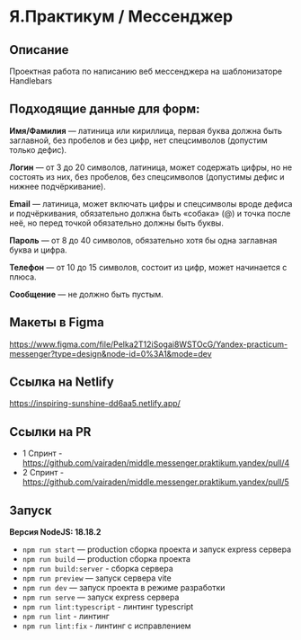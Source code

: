 # Я.Практикум / Мессенджер

## Описание
Проектная работа по написанию веб мессенджера на шаблонизаторе Handlebars

## Подходящие данные для форм:
**Имя/Фамилия** — латиница или кириллица, первая буква должна быть заглавной, без пробелов и без цифр, нет спецсимволов (допустим только дефис).

**Логин** — от 3 до 20 символов, латиница, может содержать цифры, но не состоять из них, без пробелов, без спецсимволов (допустимы дефис и нижнее подчёркивание).

**Email** — латиница, может включать цифры и спецсимволы вроде дефиса и подчёркивания, обязательно должна быть «собака» (@) и точка после неё, но перед точкой обязательно должны быть буквы.

**Пароль** — от 8 до 40 символов, обязательно хотя бы одна заглавная буква и цифра.

**Телефон** — от 10 до 15 символов, состоит из цифр, может начинается с плюса.

**Сообщение** — не должно быть пустым.

## Макеты в Figma
https://www.figma.com/file/Pelka2T12iSogai8WSTOcG/Yandex-practicum-messenger?type=design&node-id=0%3A1&mode=dev

## Ссылка на Netlify
https://inspiring-sunshine-dd6aa5.netlify.app/

## Сcылки на PR
- 1 Спринт - https://github.com/vairaden/middle.messenger.praktikum.yandex/pull/4
- 2 Спринт - https://github.com/vairaden/middle.messenger.praktikum.yandex/pull/5

## Запуск
**Версия NodeJS: 18.18.2**

- `npm run start` — production сборка проекта и запуск express сервера
- `npm run build` — production сборка проекта
- `npm run build:server` - сборка сервера
- `npm run preview` — запуск сервера vite
- `npm run dev` — запуск проекта в режиме разработки
- `npm run serve` — запуск express сервера
- `npm run lint:typescript` - линтинг typescript
- `npm run lint` - линтинг
- `npm run lint:fix` - линтинг с исправлением

